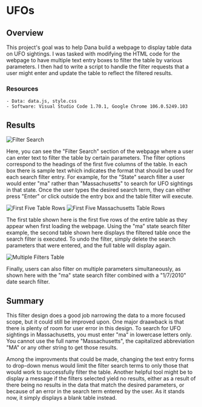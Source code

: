 # UFOs
## Overview

This project's goal was to help Dana build a webpage to display table data on UFO sightings. I was tasked with modifying the HTML code for the webpage to have multiple text entry boxes to filter the table by various parameters. I then had to write a script to handle the filter requests that a user might enter and update the table to reflect the filtered results.

### Resources
    - Data: data.js, style.css
    - Software: Visual Studio Code 1.70.1, Google Chrome 106.0.5249.103

## Results

![Filter Search](pic.url)

Here, you can see the "Filter Search" section of the webpage where a user can enter text to filter the table by certain parameters. The filter options correspond to the headings of the first five columns of the table. In each box there is sample text which indicates the format that should be used for each search filter entry. For example, for the "State" search filter a user would enter "ma" rather than "Massachusetts" to search for UFO sightings in that state. Once the user types the desired search term, they can either press "Enter" or click outside the entry box and the table filter will execute.

![First Five Table Rows](pic.url)
![First Five Massachusetts Table Rows](pic.url)

The first table shown here is the first five rows of the entire table as they appear when first loading the webpage. Using the "ma" state search filter example, the second table shown here displays the filtered table once the search filter is executed. To undo the filter, simply delete the search parameters that were entered, and the full table will display again.

![Multiple Filters Table](pic.url)

Finally, users can also filter on multiple parameters simultaneously, as shown here with the "ma" state search filter combined with a "1/7/2010" date search filter.

## Summary

This filter design does a good job narrowing the data to a more focused scope, but it could still be improved upon. One major draawback is that there is plenty of room for user error in this design. To search for UFO sightings in Massachusetts, you must enter "ma" in lowercase letters only. You cannot use the full name "Massachusetts", the capitalized abbreviation "MA" or any other string to get those results.

Among the improvments that could be made, changing the text entry forms to drop-down menus would limit the filter search terms to only those that would work to successfully filter the table. Another helpful tool might be to display a message if the filters selected yield no results, either as a result of there being no results in the data that match the desired parameters, or because of an error in the search term entered by the user. As it stands now, it simply displays a blank table instead.
